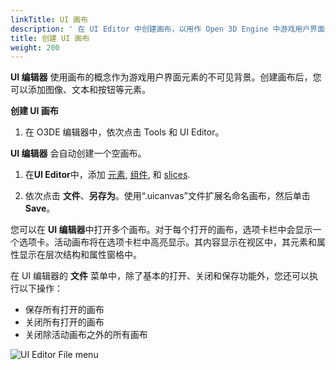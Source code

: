 ```yaml
---
linkTitle: UI 画布
description: ' 在 UI Editor 中创建画布，以用作 Open 3D Engine 中游戏用户界面元素的不可见背景。 '
title: 创建 UI 画布
weight: 200
---
```


**UI 编辑器** 使用画布的概念作为游戏用户界面元素的不可见背景。创建画布后，您可以添加图像、文本和按钮等元素。

**创建 UI 画布**

1. 在 O3DE 编辑器中，依次点击 Tools 和 UI Editor。

**UI 编辑器** 会自动创建一个空画布。

1. 在**UI Editor**中，添加 [元素](/docs/user-guide/interactivity/user-interface/elements), [组件](/docs/user-guide/interactivity/user-interface/components), 和 [slices](/docs/user-guide/interactivity/user-interface/slices).

1. 依次点击 **文件**、**另存为**。使用“.uicanvas”文件扩展名命名画布，然后单击 **Save**。

您可以在 **UI 编辑器**中打开多个画布。对于每个打开的画布，选项卡栏中会显示一个选项卡。活动画布将在选项卡栏中高亮显示。其内容显示在视区中，其元素和属性显示在层次结构和属性窗格中。

在 UI 编辑器的 **文件** 菜单中，除了基本的打开、关闭和保存功能外，您还可以执行以下操作：
+ 保存所有打开的画布
+ 关闭所有打开的画布
+ 关闭除活动画布之外的所有画布

![UI Editor File menu](/images/user-guide/interactivity/user-interface/canvases/ui-editor-creating-canvases-1.png)

